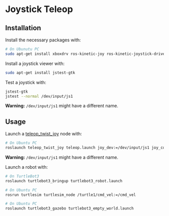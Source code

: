 # Joystick Teleop

## Installation

Install the necessary packages with:
````bash
# On Ubunutu PC
sudo apt-get install xboxdrv ros-kinetic-joy ros-kinetic-joystick-drivers ros-kinetic-teleop-twist-joy
````

Install a joystick viewer with:
```bash
sudo apt-get install jstest-gtk
```

Test a joystick with:
```bash
jstest-gtk
jstest --normal /dev/input/js1
```
**Warning:** `/dev/input/js1` might have a different name.

## Usage

Launch a [teleop_twist_joy](http://wiki.ros.org/teleop_twist_joy) node with: 
```bash
# On Ubuntu PC
roslaunch teleop_twist_joy teleop.launch joy_dev:=/dev/input/js1 joy_config:=xd3 enable_turbo_button:=1 scale_linear:=1 scale_angular:=1
```
**Warning:** `/dev/input/js1` might have a different name.


Launch a robot with:
```bash
# On TurtleBot3
roslaunch turtlebot3_bringup turtlebot3_robot.launch

# On Ubuntu PC
rosrun turtlesim turtlesim_node /turtle1/cmd_vel:=/cmd_vel

# On Ubuntu PC
roslaunch turtlebot3_gazebo turtlebot3_empty_world.launch
```
